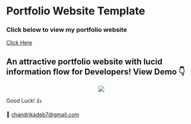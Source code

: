 # Portfolio Website Template

### Click below to view my portfolio website
[Click Here](https://chandrikadeb7.github.io/chandrikadeb7.github.io-v1/)

## An attractive portfolio website with lucid information flow for Developers! View Demo 👇

<p align="center"> 
  <kbd>
  	<a href="https://chandrikadeb7.github.io/chandrikadeb7.github.io-v1/" target="_blank">
		<img src="image.png"></img>
	</a>
  </kbd>
</p>

Good Luck! :+1: 

:e-mail: chandrikadeb7@gmail.com
